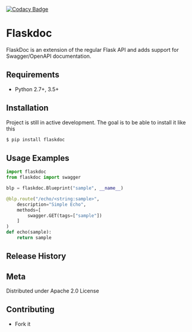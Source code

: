 [![Codacy Badge](https://api.codacy.com/project/badge/Grade/2dafebf021354a42aa62b11d6ab42654)](https://www.codacy.com/manual/kulgan/flaskdoc?utm_source=github.com&amp;utm_medium=referral&amp;utm_content=kulgan/flaskdoc&amp;utm_campaign=Badge_Grade)

# Flaskdoc
FlaskDoc is an extension of the regular Flask API and adds support for Swagger/OpenAPI documentation. 

## Requirements

* Python 2.7+, 3.5+

## Installation
Project is still in active development. The goal is to be able to install it like this
```bash
$ pip install flaskdoc
```

## Usage Examples
```python
import flaskdoc
from flaskdoc import swagger

blp = flaskdoc.Blueprint("sample", __name__)

@blp.route("/echo/<string:sample>", 
    description="Simple Echo", 
    methods=[
        swagger.GET(tags=["sample"])
    ]
)
def echo(sample):
    return sample
```

## Release History

## Meta
Distributed under Apache 2.0 License

## Contributing
* Fork it
